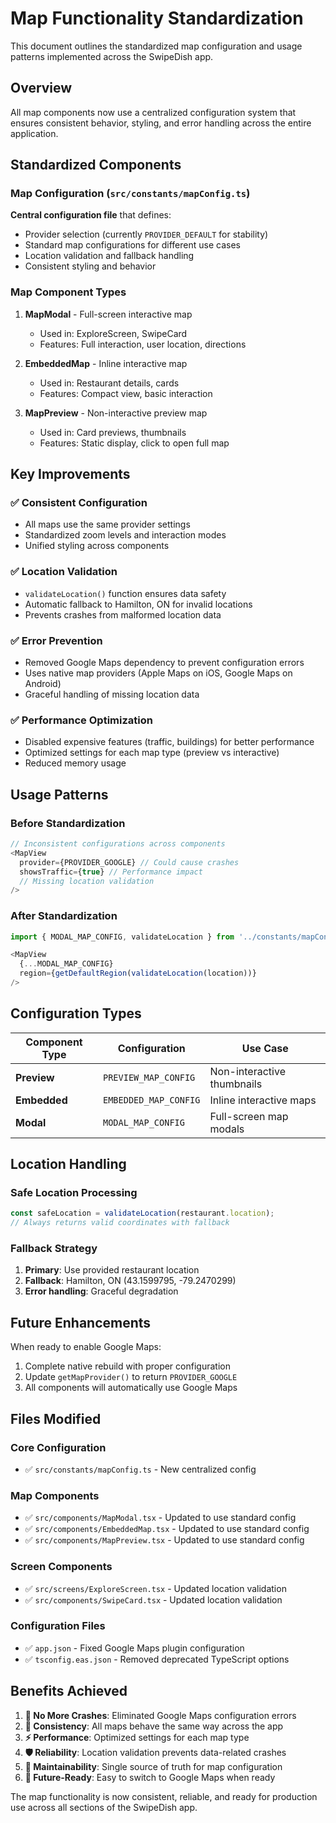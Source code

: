 # Map Functionality Standardization

This document outlines the standardized map configuration and usage patterns implemented across the SwipeDish app.

## Overview

All map components now use a centralized configuration system that ensures consistent behavior, styling, and error handling across the entire application.

## Standardized Components

### Map Configuration (`src/constants/mapConfig.ts`)

**Central configuration file** that defines:
- Provider selection (currently `PROVIDER_DEFAULT` for stability)
- Standard map configurations for different use cases
- Location validation and fallback handling
- Consistent styling and behavior

### Map Component Types

1. **MapModal** - Full-screen interactive map
   - Used in: ExploreScreen, SwipeCard
   - Features: Full interaction, user location, directions

2. **EmbeddedMap** - Inline interactive map
   - Used in: Restaurant details, cards
   - Features: Compact view, basic interaction

3. **MapPreview** - Non-interactive preview map
   - Used in: Card previews, thumbnails
   - Features: Static display, click to open full map

## Key Improvements

### ✅ Consistent Configuration
- All maps use the same provider settings
- Standardized zoom levels and interaction modes
- Unified styling across components

### ✅ Location Validation
- `validateLocation()` function ensures data safety
- Automatic fallback to Hamilton, ON for invalid locations
- Prevents crashes from malformed location data

### ✅ Error Prevention
- Removed Google Maps dependency to prevent configuration errors
- Uses native map providers (Apple Maps on iOS, Google Maps on Android)
- Graceful handling of missing location data

### ✅ Performance Optimization
- Disabled expensive features (traffic, buildings) for better performance
- Optimized settings for each map type (preview vs interactive)
- Reduced memory usage

## Usage Patterns

### Before Standardization
```typescript
// Inconsistent configurations across components
<MapView 
  provider={PROVIDER_GOOGLE} // Could cause crashes
  showsTraffic={true} // Performance impact
  // Missing location validation
/>
```

### After Standardization
```typescript
import { MODAL_MAP_CONFIG, validateLocation } from '../constants/mapConfig';

<MapView 
  {...MODAL_MAP_CONFIG}
  region={getDefaultRegion(validateLocation(location))}
/>
```

## Configuration Types

| Component Type | Configuration | Use Case |
|---------------|--------------|----------|
| **Preview** | `PREVIEW_MAP_CONFIG` | Non-interactive thumbnails |
| **Embedded** | `EMBEDDED_MAP_CONFIG` | Inline interactive maps |
| **Modal** | `MODAL_MAP_CONFIG` | Full-screen map modals |

## Location Handling

### Safe Location Processing
```typescript
const safeLocation = validateLocation(restaurant.location);
// Always returns valid coordinates with fallback
```

### Fallback Strategy
1. **Primary**: Use provided restaurant location
2. **Fallback**: Hamilton, ON (43.1599795, -79.2470299)
3. **Error handling**: Graceful degradation

## Future Enhancements

When ready to enable Google Maps:
1. Complete native rebuild with proper configuration
2. Update `getMapProvider()` to return `PROVIDER_GOOGLE`
3. All components will automatically use Google Maps

## Files Modified

### Core Configuration
- ✅ `src/constants/mapConfig.ts` - New centralized config

### Map Components  
- ✅ `src/components/MapModal.tsx` - Updated to use standard config
- ✅ `src/components/EmbeddedMap.tsx` - Updated to use standard config  
- ✅ `src/components/MapPreview.tsx` - Updated to use standard config

### Screen Components
- ✅ `src/screens/ExploreScreen.tsx` - Updated location validation
- ✅ `src/components/SwipeCard.tsx` - Updated location validation

### Configuration Files
- ✅ `app.json` - Fixed Google Maps plugin configuration
- ✅ `tsconfig.eas.json` - Removed deprecated TypeScript options

## Benefits Achieved

1. **🚫 No More Crashes**: Eliminated Google Maps configuration errors
2. **🔄 Consistency**: All maps behave the same way across the app  
3. **⚡ Performance**: Optimized settings for each map type
4. **🛡️ Reliability**: Location validation prevents data-related crashes
5. **🔧 Maintainability**: Single source of truth for map configuration
6. **🚀 Future-Ready**: Easy to switch to Google Maps when ready

The map functionality is now consistent, reliable, and ready for production use across all sections of the SwipeDish app.